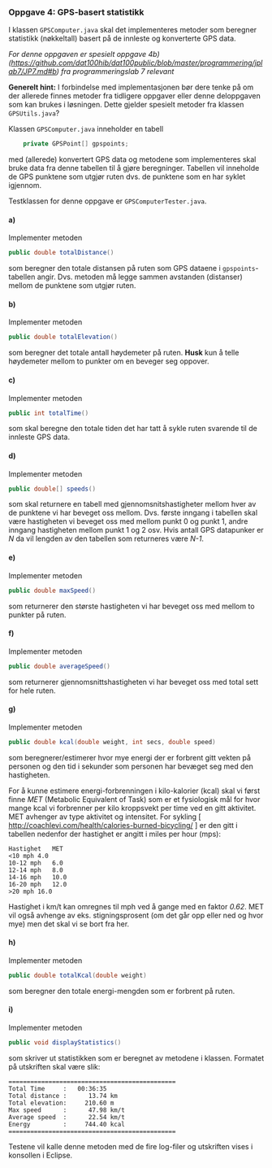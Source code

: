 ### Oppgave 4: GPS-basert statistikk

I klassen `GPSComputer.java` skal det implementeres metoder som beregner statistikk (nøkkeltall) basert på de innleste og konverterte GPS data.

*For denne oppgaven er spesielt oppgave 4b) (https://github.com/dat100hib/dat100public/blob/master/programmering/jplab7/JP7.md#b) fra programmeringslab 7 relevant*

**Generelt hint:** I forbindelse med implementasjonen bør dere tenke på om der allerede finnes metoder fra tidligere oppgaver eller denne deloppgaven som kan brukes i løsningen. Dette gjelder spesielt metoder fra klassen `GPSUtils.java`?

Klassen `GPSComputer.java` inneholder en tabell

```java
	private GPSPoint[] gpspoints;
```

med (allerede) konvertert GPS data og metodene som implementeres skal bruke data fra denne tabellen til å gjøre beregninger. Tabellen vil inneholde de GPS punktene som utgjør ruten dvs. de punktene som en har syklet igjennom.

Testklassen for denne oppgave er `GPSComputerTester.java`.

#### a)

Implementer metoden

```java
public double totalDistance()
```

som beregner den totale distansen på ruten som GPS dataene i `gpspoints`-tabellen angir. Dvs. metoden må legge sammen avstanden (distanser) mellom de punktene som utgjør ruten.

#### b)

Implementer metoden

```java
public double totalElevation()
```

som beregner det totale antall høydemeter på ruten. **Husk** kun å telle høydemeter mellom to punkter om en beveger seg oppover.

#### c)

Implementer metoden

```java
public int totalTime()
```

som skal beregne den totale tiden det har tatt å sykle ruten svarende til de innleste GPS data.

#### d)

Implementer metoden

```java
public double[] speeds()
```

som skal returnere en tabell med gjennomsnitshastigheter mellom hver av de punktene vi har beveget oss mellom. Dvs. første inngang i tabellen skal være hastigheten vi beveget oss med mellom punkt 0 og punkt 1, andre inngang hastigheten mellom punkt 1 og 2 osv. Hvis antall GPS datapunker er *N* da vil lengden av den tabellen som returneres være *N-1*.

#### e)

Implementer metoden

```java
public double maxSpeed()
```

som returnerer den største hastigheten vi har beveget oss med mellom to punkter på ruten.

#### f)

Implementer metoden
```java
public double averageSpeed()
```

som returnerer gjennomsnittshastigheten vi har beveget oss med total sett for hele ruten.  

#### g)

Implementer metoden

```java
public double kcal(double weight, int secs, double speed)
```

som beregnerer/estimerer hvor mye energi der er forbrent gitt vekten på personen og den tid i sekunder som personen har bevæget seg med den hastigheten.

For å kunne estimere energi-forbrenningen i kilo-kalorier (kcal) skal vi først finne *MET* (Metabolic Equivalent of Task)  som er et fysiologisk mål for hvor mange kcal vi forbrenner per kilo kroppsvekt per time ved en gitt aktivitet. MET avhenger av type aktivitet og intensitet. For sykling [ http://coachlevi.com/health/calories-burned-bicycling/ ] er den gitt i tabellen nedenfor der hastighet er angitt i miles per hour (mps):

```
Hastighet	MET
<10 mph	4.0
10-12 mph	6.0
12-14 mph	8.0
14-16 mph	10.0
16-20 mph	12.0
>20 mph	16.0
```

Hastighet i km/t kan omregnes til mph ved å gange med en faktor *0.62*. MET vil også avhenge av eks. stigningsprosent (om det går opp eller ned og hvor mye) men det skal vi se bort fra her.

#### h)

Implementer metoden

```java
public double totalKcal(double weight)
```

som beregner den totale energi-mengden som er forbrent på ruten.

#### i)

Implementer metoden

```java
public void displayStatistics()
```

som skriver ut statistikken som er beregnet av metodene i klassen. Formatet på utskriften skal være slik:

```
==============================================
Total Time     :   00:36:35
Total distance :      13.74 km
Total elevation:     210.60 m
Max speed      :      47.98 km/t
Average speed  :      22.54 km/t
Energy         :     744.40 kcal
==============================================
```

Testene vil kalle denne metoden med de fire log-filer og utskriften vises i konsollen i Eclipse.
